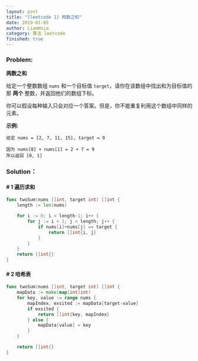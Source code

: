 ```yaml
---
layout: post
title: "[leetcode 1] 两数之和"
date: 2019-01-05
author: LiamHsia
category: 算法 leetcode
finished: true
---
```


### Problem:

**两数之和**

给定一个整数数组 `nums` 和一个目标值 `target`，请你在该数组中找出和为目标值的那 **两个** 整数，并返回他们的数组下标。

你可以假设每种输入只会对应一个答案。但是，你不能重复利用这个数组中同样的元素。

**示例:**

```
给定 nums = [2, 7, 11, 15], target = 9

因为 nums[0] + nums[1] = 2 + 7 = 9
所以返回 [0, 1]
```

### Solution：
#### # 1 遍历求和

```go
func twoSum(nums []int, target int) []int {
	length := len(nums)

	for i := 0; i < length-1; i++ {
		for j := i + 1; j < length; j++ {
			if nums[i]+nums[j] == target {
				return []int{i, j}
			}
		}
	}
	return []int{}
}
```

#### # 2 哈希表

```go
func twoSum(nums []int, target int) []int {
	mapData := make(map[int]int)
	for key, value := range nums {
		mapIndex, exsited := mapData[target-value]
		if exsited {
			return []int{key, mapIndex}
		} else {
			mapData[value] = key
		}
	}

	return []int{}
}
```

